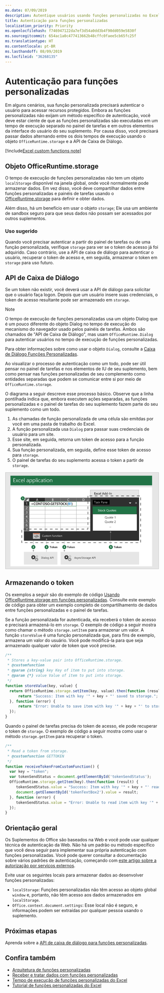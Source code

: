 ```yaml
---
ms.date: 07/09/2019
description: Autentique usuários usando funções personalizadas no Excel.
title: Autenticação para funções personalizadas
localization_priority: Priority
ms.openlocfilehash: f746947122da7ef3d54a0dd3b4f90dd059e5830f
ms.sourcegitcommit: 654ac1a0c477413662b48cffc0faee5cb65fc25f
ms.translationtype: HT
ms.contentlocale: pt-BR
ms.lasthandoff: 08/09/2019
ms.locfileid: "36268135"
---
```

# <a name="authentication-for-custom-functions"></a>Autenticação para funções personalizadas

Em alguns cenários, sua função personalizada precisará autenticar o usuário para acessar recursos protegidos. Embora as funções personalizadas não exijam um método específico de autenticação, você deve estar ciente de que as funções personalizadas são executadas em um tempo de execução separado no painel de tarefas e em outros elementos da interface do usuário do seu suplemento. Por causa disso, você precisará passar dados alternando entre os dois tempos de execução usando o objeto `OfficeRuntime.storage` e a API de Caixa de Diálogo.

[!include[Excel custom functions note](../includes/excel-custom-functions-note.md)]

## <a name="officeruntimestorage-object"></a>Objeto OfficeRuntime.storage

O tempo de execução de funções personalizadas não tem um objeto `localStorage` disponível na janela global, onde você normalmente pode armazenar dados. Em vez disso, você deve compartilhar dados entre funções personalizadas e painéis de tarefas usando o [OfficeRuntime.storage](/javascript/api/office-runtime/officeruntime.storage) para definir e obter dados.

Além disso, há um benefício em usar o objeto `storage`; Ele usa um ambiente de sandbox seguro para que seus dados não possam ser acessados por outros suplementos.

### <a name="suggested-usage"></a>Uso sugerido

Quando você precisar autenticar a partir do painel de tarefas ou de uma função personalizada, verifique `storage` para ver se o token de acesso já foi adquirido. Caso contrário, use a API de caixa de diálogo para autenticar o usuário, recuperar o token de acesso e, em seguida, armazenar o token em `storage` para uso futuro.

## <a name="dialog-api"></a>API de Caixa de Diálogo

Se um token não existir, você deverá usar a API de diálogo para solicitar que o usuário faça logon. Depois que um usuário insere suas credenciais, o token de acesso resultante pode ser armazenado em `storage`.

> [!NOTE]
> O tempo de execução de funções personalizadas usa um objeto Dialog que é um pouco diferente do objeto Dialog no tempo de execução do mecanismo do navegador usado pelos painéis de tarefas. Ambos são chamados de "API de Caixa de Diálogo", mas usam `OfficeRuntime.Dialog` para autenticar usuários no tempo de execução de funções personalizadas.

Para obter informações sobre como usar o objeto `Dialog`, consulte a [Caixa de Diálogo Funções Personalizadas](/office/dev/add-ins/excel/custom-functions-dialog).

Ao visualizar o processo de autenticação como um todo, pode ser útil pensar no painel de tarefas e nos elementos de IU de seu suplemento, bem como pensar nas funções personalizadas de seu complemento como entidades separadas que podem se comunicar entre si por meio de `OfficeRuntime.storage`.

O diagrama a seguir descreve esse processo básico. Observe que a linha pontilhada indica que, embora executem ações separadas, as funções personalizadas e o painel de tarefas do seu suplemento fazem parte do seu suplemento como um todo.

1. As chamadas de função personalizada de uma célula são emitdas por você em uma pasta de trabalho do Excel.
2. A função personalizada usa `Dialog` para passar suas credenciais de usuário para um site.
3. Esse site, em seguida, retorna um token de acesso para a função personalizada.
4. Sua função personalizada, em seguida, define esse token de acesso para `storage`.
5. O painel de tarefas do seu suplemento acessa o token a partir de `storage`.

![Diagrama da função personalizada usando a API de caixa de diálogo para obter o token de acesso e, em seguida, compartilhar o token com o painel de tarefas por meio da API OfficeRuntime.storage. ](../images/authentication-diagram.png "Diagrama de autenticação.")

## <a name="storing-the-token"></a>Armazenando o token

Os exemplos a seguir são do exemplo de código [Usando OfficeRuntime.storage em funções personalizadas](https://github.com/OfficeDev/PnP-OfficeAddins/tree/master/Excel-custom-functions/AsyncStorage). Consulte este exemplo de código para obter um exemplo completo de compartilhamento de dados entre funções personalizadas e o painel de tarefas.

Se a função personalizada for autenticada, ela receberá o token de acesso e precisará armazená-lo em `storage`. O exemplo de código a seguir mostra como chamar o método `storage.setItem` para armazenar um valor. A função `storeValue` é uma função personalizada que, para fins de exemplo, armazena um valor do usuário. Você pode modificá-la para que seja armazenado qualquer valor de token que você precise.

```js
/**
 * Stores a key-value pair into OfficeRuntime.storage.
 * @customfunction
 * @param {string} key Key of item to put into storage.
 * @param {*} value Value of item to put into storage.
 */
function storeValue(key, value) {
  return OfficeRuntime.storage.setItem(key, value).then(function (result) {
      return "Success: Item with key '" + key + "' saved to storage.";
  }, function (error) {
      return "Error: Unable to save item with key '" + key + "' to storage. " + error;
  });
}
```

Quando o painel de tarefas precisa do token de acesso, ele pode recuperar o token de `storage`. O exemplo de código a seguir mostra como usar o método `storage.getItem` para recuperar o token.

```js
/**
 * Read a token from storage.
 * @customfunction GETTOKEN
 */
function receiveTokenFromCustomFunction() {
  var key = "token";
  var tokenSendStatus = document.getElementById('tokenSendStatus');
  OfficeRuntime.storage.getItem(key).then(function (result) {
     tokenSendStatus.value = "Success: Item with key '" + key + "' read from storage.";
     document.getElementById('tokenTextBox2').value = result;
  }, function (error) {
     tokenSendStatus.value = "Error: Unable to read item with key '" + key + "' from storage. " + error;
  });
}
```

## <a name="general-guidance"></a>Orientação geral

Os Suplementos do Office são baseados na Web e você pode usar qualquer técnica de autenticação da Web. Não há um padrão ou método específico que você deva seguir para implementar sua própria autenticação com funções personalizadas. Você pode querer consultar a documentação sobre vários padrões de autenticação, começando com [este artigo sobre a autorização por serviços externos](/office/dev/add-ins/develop/auth-external-add-ins).  

Evite usar os seguintes locais para armazenar dados ao desenvolver funções personalizadas:  

- `localStorage`: Funções personalizadas não têm acesso ao objeto global `window` e, portanto, não têm acesso aos dados armazenados em `localStorage`.
- `Office.context.document.settings`: Esse local não é seguro, e informações podem ser extraídas por qualquer pessoa usando o suplemento.

## <a name="next-steps"></a>Próximas etapas
Aprenda sobre a [API de caixa de diálogo para funções personalizadas](custom-functions-dialog.md).

## <a name="see-also"></a>Confira também

* [Arquitetura de funções personalizadas](custom-functions-architecture.md)
* [Receber e tratar dados com funções personalizadas](custom-functions-web-reqs.md)
* [Tempo de execução de funções personalizadas do Excel](custom-functions-runtime.md)
* [Tutorial de funções personalizadas do Excel](excel-tutorial-custom-functions.md)
